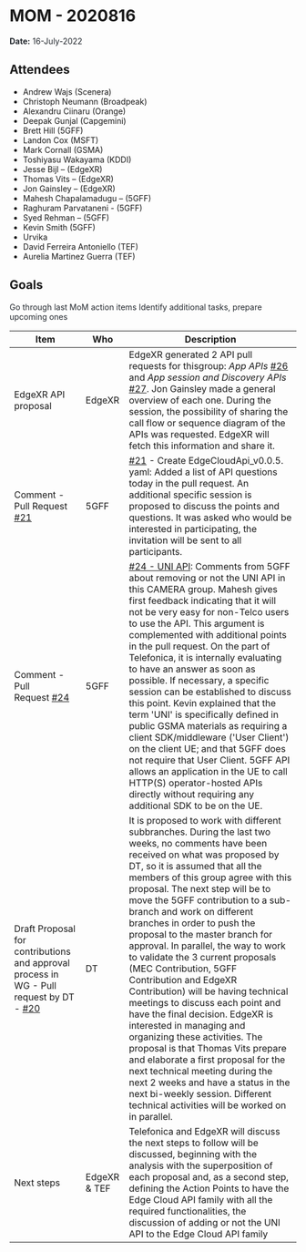 # MOM - 2020816

<span class="colour" style="color:rgb(36, 41, 47)">**Date:** 16-July-2022</span>

## Attendees

* Andrew Wajs (Scenera)
* Christoph Neumann (Broadpeak)
* Alexandru Ciinaru (Orange)
* Deepak Gunjal (Capgemini)
* Brett Hill (5GFF)
* Landon Cox (MSFT)
* Mark Cornall (GSMA)
* Toshiyasu Wakayama (KDDI)
* Jesse Bijl – (EdgeXR)
* Thomas Vits – (EdgeXR)
* Jon Gainsley – (EdgeXR)
* Mahesh Chapalamadugu – (5GFF)
* Raghuram Parvataneni - (5GFF)
* Syed Rehman – (5GFF)
* Kevin Smith (5GFF)
* Urvika
* David Ferreira Antoniello (TEF)
* Aurelia Martinez Guerra (TEF)

## Goals

<span class="colour" style="color:rgb(36, 41, 47)">Go through last MoM action items Identify additional tasks, prepare upcoming ones</span>

| Item | Who | Description |
| ---- | --- | ----------- |
| EdgeXR API proposal | EdgeXR | EdgeXR generated 2 API pull requests for thisgroup: *App APIs* [#26](https://github.com/camaraproject/EdgeCloud/pull/26) and  *App session and Discovery APIs* [#27](https://github.com/camaraproject/EdgeCloud/pull/27). Jon Gainsley made a general overview of each one. During the session, the possibility of sharing the call flow or sequence diagram of the APIs was requested. EdgeXR will fetch this information and share it. |
| Comment - Pull Request [#21](https://github.com/camaraproject/EdgeCloud/pull/21)</span> | 5GFF | [#21](https://github.com/camaraproject/EdgeCloud/pull/26) - Create EdgeCloudApi\_v0.0.5. yaml: Added a list of API questions today in the pull request. An additional specific session is proposed to discuss the points and questions. It was asked who would be interested in participating, the invitation will be sent to all participants. |
| Comment - Pull Request [#24](https://github.com/camaraproject/EdgeCloud/pull/24) | 5GFF | [#24 - UNI API](https://github.com/camaraproject/EdgeCloud/pull/26): Comments from 5GFF about removing or not the UNI API in this CAMERA group. Mahesh gives first feedback indicating that it will not be very easy for non-Telco users to use the API. This argument is complemented with additional points in the pull request. On the part of Telefonica, it is internally evaluating to have an answer as soon as possible. If necessary, a specific session can be established to discuss this point. Kevin explained that the term 'UNI' is specifically defined in public GSMA materials as requiring a client SDK/middleware ('User Client') on the client UE; and that 5GFF does not require that User Client. 5GFF API allows an application in the UE to call HTTP(S) operator-hosted APIs directly without requiring any additional SDK to be on the UE.  |
| Draft Proposal for contributions and approval process in WG - Pull request by DT - [#20](https://github.com/camaraproject/EdgeCloud/pull/26) | DT | It is proposed to work with different subbranches. During the last two weeks, no comments have been received on what was proposed by DT, so it is assumed that all the members of this group agree with this proposal. The next step will be to move the 5GFF contribution to a sub-branch and work on different branches in order to push the proposal to the master branch for approval. In parallel, the way to work to validate the 3 current proposals (MEC Contribution, 5GFF Contribution and EdgeXR Contribution) will be having technical meetings to discuss each point and have the final decision. EdgeXR is interested in managing and organizing these activities. The proposal is that Thomas Vits prepare and elaborate a first proposal for the next technical meeting during the next 2 weeks and have a status in the next bi-weekly session. Different technical activities will be worked on in parallel. |
| Next steps | EdgeXR & TEF | Telefonica and EdgeXR will discuss the next steps to follow will be discussed, beginning with the analysis with the superposition of each proposal and, as a second step, defining the Action Points to have the Edge Cloud API family with all the required functionalities, the discussion of adding or not the UNI API to the Edge Cloud API family |
